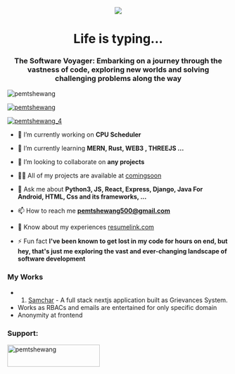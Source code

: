 <p align='center'><img src='https://quotes-github-readme.vercel.app/api?type=horizontal&theme=tokyonight'></p>

<h1 align="center">Life is typing...</h1>
<h3 align="center">The Software Voyager: Embarking on a journey through the vastness of code, exploring new worlds and solving challenging problems along the way</h3>

<p align="left"> <img src="https://komarev.com/ghpvc/?username=pemtshewang&label=Profile%20views&color=0e75b6&style=flat" alt="pemtshewang" /> </p>

<p align="left"> <a href="https://github.com/ryo-ma/github-profile-trophy"><img src="https://github-profile-trophy.vercel.app/?username=pemtshewang" alt="pemtshewang" /></a> </p>

<p align="left"> <a href="https://twitter.com/pemtshewang_4" target="blank"><img src="https://img.shields.io/twitter/follow/pemtshewang_4?logo=twitter&style=for-the-badge" alt="pemtshewang_4" /></a> </p>

- 🔭 I’m currently working on **CPU Scheduler**

- 🌱 I’m currently learning **MERN, Rust, WEB3 , THREEJS ...**

- 👯 I’m looking to collaborate on **any projects**

- 👨‍💻 All of my projects are available at [comingsoon](comingsoon)

- 💬 Ask me about **Python3, JS, React, Express, Django, Java For Android, HTML, Css and its frameworks, ...**

- 📫 How to reach me **pemtshewang500@gmail.com**

- 📄 Know about my experiences [resumelink.com](resumelink.com)

- ⚡ Fun fact **I've been known to get lost in my code for hours on end, but hey, that's just me exploring the vast and ever-changing landscape of software development**

### My Works
- 1. [Samchar](https://samchar.vercel.app) - A full stack nextjs application built as Grievances System.
- Works as RBACs and emails are entertained for only specific domain
- Anonymity at frontend

<h3 align="left">Support:</h3>
<p><a href="https://www.buymeacoffee.com/pemtshewang"> <img align="left" src="https://cdn.buymeacoffee.com/buttons/v2/default-yellow.png" height="50" width="210" alt="pemtshewang" /></a></p><br><br>
